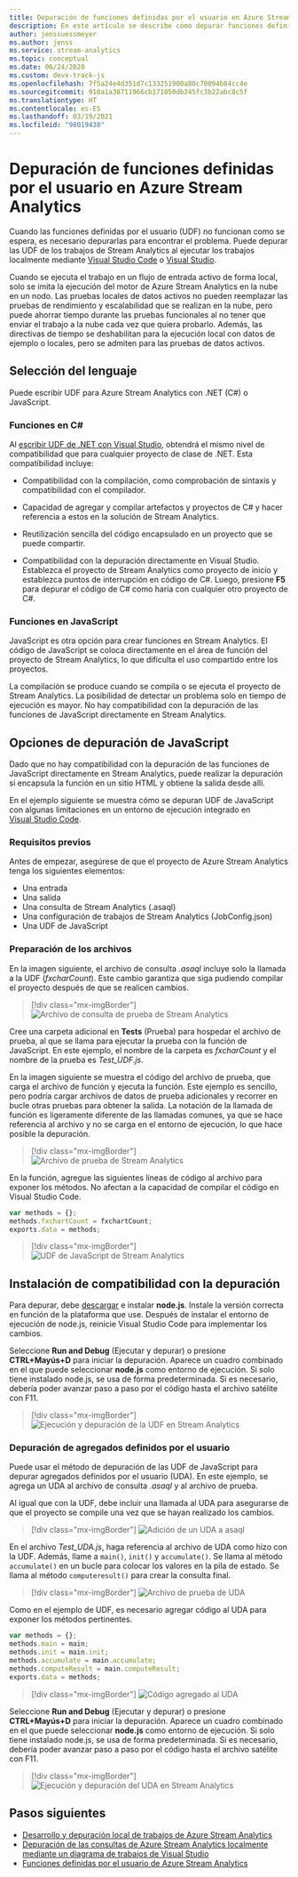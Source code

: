 ```yaml
---
title: Depuración de funciones definidas por el usuario en Azure Stream Analytics
description: En este artículo se describe cómo depurar funciones definidas por el usuario en Azure Stream Analytics.
author: jenssuessmeyer
ms.author: jenss
ms.service: stream-analytics
ms.topic: conceptual
ms.date: 06/24/2020
ms.custom: devx-track-js
ms.openlocfilehash: 7f5a24e4d351d7c133251900a80c70094b84cc4e
ms.sourcegitcommit: 910a1a38711966cb171050db245fc3b22abc8c5f
ms.translationtype: HT
ms.contentlocale: es-ES
ms.lasthandoff: 03/19/2021
ms.locfileid: "98019438"
---
```

# <a name="debug-user-defined-functions-in-azure-stream-analytics"></a>Depuración de funciones definidas por el usuario en Azure Stream Analytics 

Cuando las funciones definidas por el usuario (UDF) no funcionan como se espera, es necesario depurarlas para encontrar el problema. Puede depurar las UDF de los trabajos de Stream Analytics al ejecutar los trabajos localmente mediante [Visual Studio Code](visual-studio-code-local-run-live-input.md) o [Visual Studio](stream-analytics-vs-tools-local-run.md).

Cuando se ejecuta el trabajo en un flujo de entrada activo de forma local, solo se imita la ejecución del motor de Azure Stream Analytics en la nube en un nodo. Las pruebas locales de datos activos no pueden reemplazar las pruebas de rendimiento y escalabilidad que se realizan en la nube, pero puede ahorrar tiempo durante las pruebas funcionales al no tener que enviar el trabajo a la nube cada vez que quiera probarlo. Además, las directivas de tiempo se deshabilitan para la ejecución local con datos de ejemplo o locales, pero se admiten para las pruebas de datos activos.

## <a name="pick-your-language"></a>Selección del lenguaje

Puede escribir UDF para Azure Stream Analytics con .NET (C#) o JavaScript. 

### <a name="functions-in-c"></a>Funciones en C# 

Al [escribir UDF de .NET con Visual Studio](stream-analytics-edge-csharp-udf-methods.md), obtendrá el mismo nivel de compatibilidad que para cualquier proyecto de clase de .NET. Esta compatibilidad incluye:

* Compatibilidad con la compilación, como comprobación de sintaxis y compatibilidad con el compilador.

* Capacidad de agregar y compilar artefactos y proyectos de C# y hacer referencia a estos en la solución de Stream Analytics. 

* Reutilización sencilla del código encapsulado en un proyecto que se puede compartir. 

* Compatibilidad con la depuración directamente en Visual Studio. Establezca el proyecto de Stream Analytics como proyecto de inicio y establezca puntos de interrupción en código de C#. Luego, presione **F5** para depurar el código de C# como haría con cualquier otro proyecto de C#. 

### <a name="functions-in-javascript"></a>Funciones en JavaScript

JavaScript es otra opción para crear funciones en Stream Analytics. El código de JavaScript se coloca directamente en el área de función del proyecto de Stream Analytics, lo que dificulta el uso compartido entre los proyectos.

La compilación se produce cuando se compila o se ejecuta el proyecto de Stream Analytics. La posibilidad de detectar un problema solo en tiempo de ejecución es mayor. No hay compatibilidad con la depuración de las funciones de JavaScript directamente en Stream Analytics.

## <a name="debug-options-for-javascript"></a>Opciones de depuración de JavaScript

Dado que no hay compatibilidad con la depuración de las funciones de JavaScript directamente en Stream Analytics, puede realizar la depuración si encapsula la función en un sitio HTML y obtiene la salida desde allí.

En el ejemplo siguiente se muestra cómo se depuran UDF de JavaScript con algunas limitaciones en un entorno de ejecución integrado en [Visual Studio Code](quick-create-visual-studio-code.md).

### <a name="prerequisites"></a>Requisitos previos

Antes de empezar, asegúrese de que el proyecto de Azure Stream Analytics tenga los siguientes elementos:

* Una entrada 
* Una salida 
* Una consulta de Stream Analytics (.asaql) 
* Una configuración de trabajos de Stream Analytics (JobConfig.json)
* Una UDF de JavaScript

### <a name="prepare-files"></a>Preparación de los archivos

En la imagen siguiente, el archivo de consulta *.asaql* incluye solo la llamada a la UDF (*fxcharCount*). Este cambio garantiza que siga pudiendo compilar el proyecto después de que se realicen cambios.

> [!div class="mx-imgBorder"]
> ![Archivo de consulta de prueba de Stream Analytics](./media/debug-user-defined-functions/asaql-file.png)

Cree una carpeta adicional en **Tests** (Prueba) para hospedar el archivo de prueba, al que se llama para ejecutar la prueba con la función de JavaScript. En este ejemplo, el nombre de la carpeta es *fxcharCount* y el nombre de la prueba es *Test_UDF.js*. 

En la imagen siguiente se muestra el código del archivo de prueba, que carga el archivo de función y ejecuta la función. Este ejemplo es sencillo, pero podría cargar archivos de datos de prueba adicionales y recorrer en bucle otras pruebas para obtener la salida. La notación de la llamada de función es ligeramente diferente de las llamadas comunes, ya que se hace referencia al archivo y no se carga en el entorno de ejecución, lo que hace posible la depuración. 

> [!div class="mx-imgBorder"]
> ![Archivo de prueba de Stream Analytics](./media/debug-user-defined-functions/test-file.png)

En la función, agregue las siguientes líneas de código al archivo para exponer los métodos. No afectan a la capacidad de compilar el código en Visual Studio Code.

```javascript
var methods = {};
methods.fxchartCount = fxchartCount;
exports.data = methods;
``` 

> [!div class="mx-imgBorder"]
> ![UDF de JavaScript de Stream Analytics](./media/debug-user-defined-functions/udf-file.png)
  
## <a name="install-debug-support"></a>Instalación de compatibilidad con la depuración

Para depurar, debe [descargar](https://nodejs.org/en/download/) e instalar **node.js**. Instale la versión correcta en función de la plataforma que use. Después de instalar el entorno de ejecución de node.js, reinicie Visual Studio Code para implementar los cambios. 

Seleccione **Run and Debug** (Ejecutar y depurar) o presione **CTRL+Mayús+D** para iniciar la depuración. Aparece un cuadro combinado en el que puede seleccionar **node.js** como entorno de ejecución. Si solo tiene instalado node.js, se usa de forma predeterminada. Si es necesario, debería poder avanzar paso a paso por el código hasta el archivo satélite con F11. 

> [!div class="mx-imgBorder"]
> ![Ejecución y depuración de la UDF en Stream Analytics](./media/debug-user-defined-functions/run-debug-udf.png)

### <a name="debug-user-defined-aggregates"></a>Depuración de agregados definidos por el usuario 

Puede usar el método de depuración de las UDF de JavaScript para depurar agregados definidos por el usuario (UDA). En este ejemplo, se agrega un UDA al archivo de consulta *.asaql* y al archivo de prueba.

Al igual que con la UDF, debe incluir una llamada al UDA para asegurarse de que el proyecto se compile una vez que se hayan realizado los cambios. 

> [!div class="mx-imgBorder"]
> ![Adición de un UDA a asaql](./media/debug-user-defined-functions/asaql-uda.png)

En el archivo *Test_UDA.js*, haga referencia al archivo de UDA como hizo con la UDF. Además, llame a `main()`, `init()` y `accumulate()`. Se llama al método `accumulate()` en un bucle para colocar los valores en la pila de estado. Se llama al método `computeresult()` para crear la consulta final. 

> [!div class="mx-imgBorder"]
> ![Archivo de prueba de UDA](./media/debug-user-defined-functions/uda-test.png)

Como en el ejemplo de UDF, es necesario agregar código al UDA para exponer los métodos pertinentes.

```javascript
var methods = {};
methods.main = main;
methods.init = main.init;
methods.accumulate = main.accumulate;
methods.computeResult = main.computeResult;
exports.data = methods;
``` 

> [!div class="mx-imgBorder"]
> ![Código agregado al UDA](./media/debug-user-defined-functions/uda-expose-methods.png)

Seleccione **Run and Debug** (Ejecutar y depurar) o presione **CTRL+Mayús+D** para iniciar la depuración. Aparece un cuadro combinado en el que puede seleccionar **node.js** como entorno de ejecución. Si solo tiene instalado node.js, se usa de forma predeterminada. Si es necesario, debería poder avanzar paso a paso por el código hasta el archivo satélite con F11.

> [!div class="mx-imgBorder"]
> ![Ejecución y depuración del UDA en Stream Analytics](./media/debug-user-defined-functions/run-debug-uda.png)


## <a name="next-steps"></a>Pasos siguientes

* [Desarrollo y depuración local de trabajos de Azure Stream Analytics](develop-locally.md)
* [Depuración de las consultas de Azure Stream Analytics localmente mediante un diagrama de trabajos de Visual Studio](debug-locally-using-job-diagram.md)
* [Funciones definidas por el usuario de Azure Stream Analytics](functions-overview.md)
 
